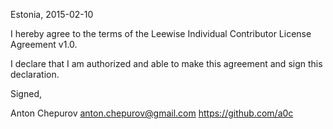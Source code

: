 Estonia, 2015-02-10

I hereby agree to the terms of the Leewise Individual Contributor License
Agreement v1.0.

I declare that I am authorized and able to make this agreement and sign this
declaration.

Signed,

Anton Chepurov anton.chepurov@gmail.com https://github.com/a0c
